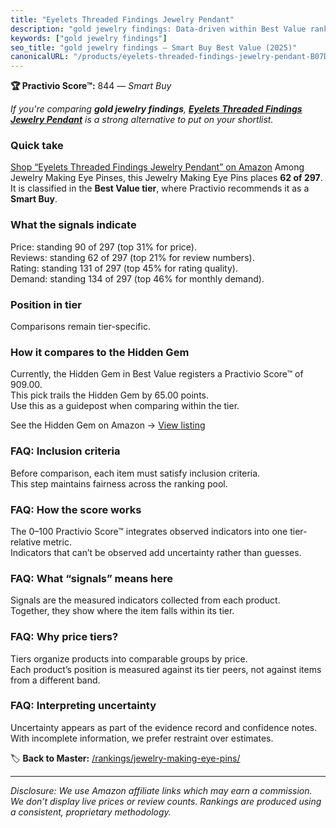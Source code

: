 ```yaml
---
title: "Eyelets Threaded Findings Jewelry Pendant"
description: "gold jewelry findings: Data-driven within Best Value ranking using the Practivio Score™. Positioned by quality, value, demand, findability, momentum."
keywords: ["gold jewelry findings"]
seo_title: "gold jewelry findings — Smart Buy Best Value (2025)"
canonicalURL: "/products/eyelets-threaded-findings-jewelry-pendant-B07D9FV9CR/"
---
```


**🏆 Practivio Score™:** 844 — _Smart Buy_


*If you're comparing **gold jewelry findings**, **[Eyelets Threaded Findings Jewelry Pendant](https://www.amazon.com/dp/B07D9FV9CR?tag=practivio-20)** is a strong alternative to put on your shortlist.*
### Quick take
[Shop “Eyelets Threaded Findings Jewelry Pendant” on Amazon](https://www.amazon.com/dp/B07D9FV9CR?tag=practivio-20)
Among Jewelry Making Eye Pinses, this Jewelry Making Eye Pins places **62 of 297**.  
It is classified in the **Best Value tier**, where Practivio recommends it as a **Smart Buy**.

### What the signals indicate
Price: standing 90 of 297 (top 31% for price).  
Reviews: standing 62 of 297 (top 21% for review numbers).  
Rating: standing 131 of 297 (top 45% for rating quality).  
Demand: standing 134 of 297 (top 46% for monthly demand).

### Position in tier
Comparisons remain tier-specific.

### How it compares to the Hidden Gem
Currently, the Hidden Gem in Best Value registers a Practivio Score™ of 909.00.  
This pick trails the Hidden Gem by 65.00 points.  
Use this as a guidepost when comparing within the tier.  

See the Hidden Gem on Amazon → [View listing](https://www.amazon.com/dp/B01MQW98ES?tag=practivio-20)

### FAQ: Inclusion criteria
Before comparison, each item must satisfy inclusion criteria.  
This step maintains fairness across the ranking pool.

### FAQ: How the score works
The 0–100 Practivio Score™ integrates observed indicators into one tier-relative metric.  
Indicators that can’t be observed add uncertainty rather than guesses.

### FAQ: What “signals” means here
Signals are the measured indicators collected from each product.  
Together, they show where the item falls within its tier.

### FAQ: Why price tiers?
Tiers organize products into comparable groups by price.  
Each product’s position is measured against its tier peers, not against items from a different band.

### FAQ: Interpreting uncertainty
Uncertainty appears as part of the evidence record and confidence notes.  
With incomplete information, we prefer restraint over estimates.


🏷️ **Back to Master:** [/rankings/jewelry-making-eye-pins/](/rankings/jewelry-making-eye-pins/)

---
_Disclosure: We use Amazon affiliate links which may earn a commission. We don’t display live prices or review counts. Rankings are produced using a consistent, proprietary methodology._
